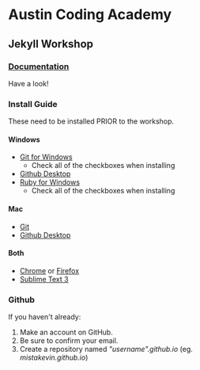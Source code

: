 # Austin Coding Academy
## Jekyll Workshop

### [Documentation](http://jekyllrb.com/)
Have a look!

### Install Guide
These need to be installed PRIOR to the workshop.

#### Windows
* [Git for Windows](https://git-for-windows.github.io/)
  * Check all of the checkboxes when installing
* [Github Desktop](https://desktop.github.com/)
* [Ruby for Windows](http://rubyinstaller.org/)
  * Check all of the checkboxes when installing

#### Mac
* [Git](http://git-scm.com/downloads)
* [Github Desktop](https://desktop.github.com/)

#### Both
* [Chrome](https://www.google.com/chrome/) or [Firefox](https://www.mozilla.org/en-US/firefox/new/)
* [Sublime Text 3](http://www.sublimetext.com/3)

### Github
If you haven't already:

1. Make an account on GitHub.
2. Be sure to confirm your email.
3. Create a repository named _"username".github.io_ (eg. _mistakevin.github.io_)
